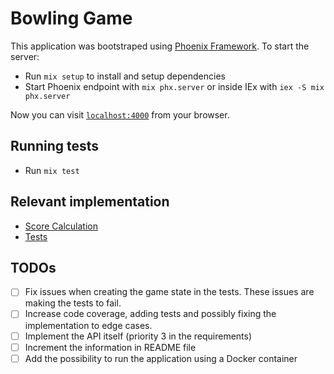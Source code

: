 # Bowling Game

This application was bootstraped using [Phoenix Framework](https://www.phoenixframework.org/). To start the server:

  * Run `mix setup` to install and setup dependencies
  * Start Phoenix endpoint with `mix phx.server` or inside IEx with `iex -S mix phx.server`

Now you can visit [`localhost:4000`](http://localhost:4000) from your browser.


## Running tests
* Run `mix test`

## Relevant implementation
- [Score Calculation](https://github.com/allanpereira/shore-coding-challenge/blob/main/lib/bowling_game.ex)
- [Tests](https://github.com/allanpereira/shore-coding-challenge/blob/main/test/bowling_game/score_calculation_test.exs)

## TODOs
- [ ] Fix issues when creating the game state in the tests. These issues are making the tests to fail.
- [ ] Increase code coverage, adding tests and possibly fixing the implementation to edge cases.
- [ ] Implement the API itself (priority 3 in the requirements)
- [ ] Increment the information in README file
- [ ] Add the possibility to run the application using a Docker container